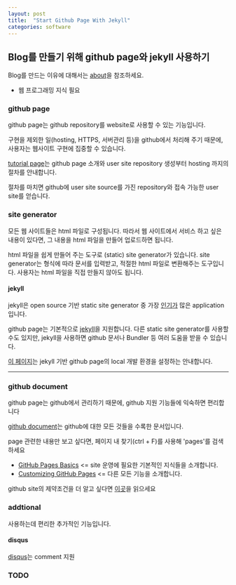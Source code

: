 ```yaml
---
layout: post
title:  "Start Github Page With Jekyll"
categories: software
---
```

## Blog를 만들기 위해 github page와 jekyll 사용하기
Blog를 만드는 이유에 대해서는 [about](/about/)을 참조하세요.

- 웹 프로그래밍 지식 필요

### github page
github page는 github repository를 website로 사용할 수 있는 기능입니다.

구현을 제외한 일(hosting, HTTPS, 서버관리 등)을 github에서 처리해 주기 때문에, 사용자는 웹사이트 구현에 집중할 수 있습니다.

[tutorial page](https://pages.github.com/)는 github page 소개와 user site repository 생성부터 hosting 까지의 절차를 안내합니다.

절차를 마치면 github에 user site source를 가진 repository와 접속 가능한 user site를 얻습니다.

### site generator
모든 웹 사이트들은 html 파일로 구성됩니다. 따라서 웹 사이트에서 서비스 하고 싶은 내용이 있다면, 그 내용을 html 파일을 만들어 업로드하면 됩니다.

html 파일을 쉽게 만들어 주는 도구로 (static) site generator가 있습니다. site generator는 형식에 따라 문서를 입력받고, 적절한 html 파일로 변환해주는 도구입니다. 사용자는 html 파일을 직접 만들지 않아도 됩니다. 

#### jekyll
jekyll은 open source 기반 static site generator 중 가장 [인기가](https://www.staticgen.com/) 많은 application 입니다.

github page는 기본적으로 [jekyll](https://jekyllrb.com/)을 지원합니다. 다른 static site generator를 사용할 수도 있지만, jekyll을 사용하면 github 문서나 Bundler 등 여러 도움을 받을 수 있습니다.

[이 페이지](https://help.github.com/articles/setting-up-your-github-pages-site-locally-with-jekyll/#step-2-install-jekyll-using-bundler)는 jekyll 기반 github page의 local 개발 환경을 설정하는  안내합니다.


---

### github document
github page는 github에서 관리하기 때문에, github 지원 기능들에 익숙하면 편리합니다

[github document](https://help.github.com/)는 github에 대한 모든 것들을 수록한 문서입니다.

page 관련한 내용만 보고 싶다면, 페이지 내 찾기(ctrl + F)를 사용해 'pages'를 검색하세요

- [GitHub Pages Basics](https://help.github.com/categories/github-pages-basics/) <= site 운영에 필요한 기본적인 지식들을 소개합니다.
- [Customizing GitHub Pages](https://help.github.com/categories/customizing-github-pages/) <= 다른 모든 기능을 소개합니다.

github site의 제약조건을 더 알고 싶다면 [이곳](https://help.github.com/articles/github-terms-of-service/)을 읽으세요

### addtional
사용하는데 편리한 추가적인 기능입니다.

#### disqus
[disqus](https://disqus.com/)는 comment 지원

### TODO
